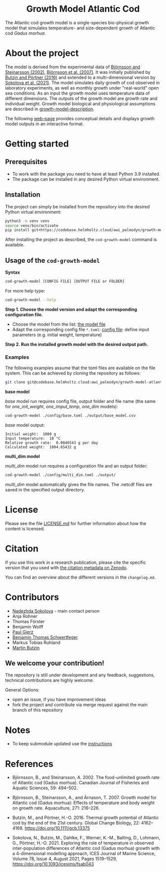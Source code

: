<!--
SPDX-FileCopyrightText: 2022 Alfred-Wegener-Institut, Helmholtz-Zentrum für Polar- und Meeresforschung (AWI)
SPDX-License-Identifier: MIT
-->


<br />
<h1 align="center">Growth Model Atlantic Cod</h1>

<p align="center">

The Atlantic cod growth model is a single-species bio-physical growth model that simulates temperature- and size-dependent growth of Atlantic cod *Gadus morhua*.

</p>
</div>


<!--===============-->
<!--=== Chapter ===-->
<!--===============-->
# About the project

The model is derived from the experimental data of [Björnsson and Steinarsson (2002)][bjoernsson_2002], [Björnsson et al. (2007)][bjoernsson_2007]. It was initially published by [Butzin and Pörtner (2016)][butzin_2016] and extended to a multi-dimensional version by [Sokolova et al. (2021)][sokolova_2021]. The model simulates daily growth of cod observed in laboratory experiments, as well as monthly growth under "real-world" open sea conditions. As an input the growth model uses temperature data of different dimensions. The outputs of the growth model are growth rate and individual weight. Growth model biological and physiological assumptions are described in [growth-model-description](./docs/growth_model_description.md).

The following [web-page][cod-website] provides conceptual details and displays growth model outputs in an interactive format.

<!--===============-->
<!--=== Chapter ===-->
<!--===============-->
# Getting started

## Prerequisites

* To work with the package you need to have at least Python 3.9 installed.
* The package can be installed in any desired Python virtual environment.

## Installation

The project can simply be installed from the repository into the desired Python
virtual environment:

```bash
python3 -m venv venv
source venv/bin/activate
pip install git+https://codebase.helmholtz.cloud/awi_paleodyn/growth-model-atlantic-cod.git@2.0.0
```

After installing the project as described, the `cod-growth-model` command is
available.

<!--===============-->
<!--=== Chapter ===-->
<!--===============-->

## Usage of the `cod-growth-model`

**Syntax**

```bash
cod-growth-model [CONFIG FILE] [OUTPUT FILE or FOLDER]
```

For more help type:

```bash
cod-growth-model --help
```

**Step 1. Choose the model version and adapt the corresponding configuration file.**

- Choose the model from the list: [the model file](./docs/growth_models.md)
- Adapt the corresponding config file `*.toml`: [config file](./config/): define
  input parameters (e.g. initial weight, temperature)

**Step 2. Run the installed growth model with the desired output path.**

### Examples

The following examples assume that the toml files are available on the file
system. This can be achieved by cloning the repository as follows:

```bash
git clone git@codebase.helmholtz.cloud:awi_paleodyn/growth-model-atlantic-cod.git
```

**base model**

*base* model run requires config file, output folder and file name (the same for *one_init_weight*, *one_imput_temp*, *one_dim* models):

```bash
cod-growth-model ./config/base.toml ./output/base_model.csv
```

*base* model output:

```log
Initial weight:  1000 g
Input temperature:  10 °C
Relative growth rate:  0.0046543 g per day
Calculated weight:  1004.65432 g
```

**multi_dim model**

*multi_dim* model run requires a configuration file and an output folder:

```bash
cod-growth-model ./config/multi_dim.toml ./output/
```

*multi_dim* model automatically gives the file names. The .netcdf files are
saved in the specified output directory.

<!--===============-->
<!--=== Chapter ===-->
<!--===============-->

# License

Please see the file [LICENSE.md](https://gitlab.hzdr.de/awi_paleodyn/growth-model-atlantic-cod/-/blob/master/LICENSE.md) for further information about how the content is licensed.

<!--===============-->
<!--=== Chapter ===-->
<!--===============-->
# Citation

If you use this work in a research publication, please cite the specific version
that you used with [the citation metadata on Zenodo][zenodo].

You can find an overview about the different versions in the `changelog.md`.

<!--===============-->
<!--=== Chapter ===-->
<!--===============-->
# Contributors

- [Nadezhda Sokolova](https://www.linkedin.com/in/nadezhda-sokolova-phd-a6159b26a/) - main contact person
- Anja Rohner
- Thomas Förster
- Benjamin Wolff
- [Paul Gierz](https://github.com/pgierz)
- [Benjamin Thomas Schwertfeger](https://github.com/btschwertfeger)
- Markus Tobias Ruhland
- [Martin Butzin](https://www.marum.de/Dr.-martin-butzin.html)

## We welcome your contribution!

The repository is still under development and any feedback, suggestions,
technical contributions are highly welcome.

General Options:

- open an issue, if you have improvement ideas
- fork the project and contribute via merge request against the main branch of
  this repository

# Notes

- To keep submodule updated use the [instructions](https://devconnected.com/how-to-add-and-update-git-submodules/)

# References
- Björnsson, B., and Steinarsson, A. 2002. The food-unlimited growth rate of Atlantic cod (Gadus morhua). Canadian Journal of Fisheries and Aquatic Sciences, 59: 494–502. <p></p>


- Björnsson, B., Steinarsson, A., and Árnason, T. 2007. Growth model for Atlantic cod (Gadus morhua): Effects of temperature and body weight on growth rate. Aquaculture, 271: 216–226. <p></p>


- Butzin, M., and Pörtner, H.-O. 2016. Thermal growth potential of Atlantic cod by the end of the 21st century. Global Change Biology, 22: 4162–4168. https://doi.org/10.1111/gcb.13375  <p></p>


- Sokolova, N., Butzin, M., Dahlke, F., Werner, K.-M., Balting, D., Lohmann, G., Pörtner, H.-O. 2021. Exploring the role of temperature in observed inter-population differences of Atlantic cod (Gadus morhua) growth with a 4-dimensional modelling approach, ICES Journal of Marine Science, Volume 78, Issue 4, August 2021, Pages 1519–1529, https://doi.org/10.1093/icesjms/fsab043


<!---- Literature ---->
[bjoernsson_2002]: https://cdnsciencepub.com/doi/10.1139/f02-028
[bjoernsson_2007]: https://www.sciencedirect.com/science/article/pii/S0044848607005182
[butzin_2016]: https://onlinelibrary.wiley.com/doi/10.1111/gcb.13375
[sokolova_2021]: https://academic.oup.com/icesjms/article/78/4/1519/6207631?login=true

<!---- Links ---->
[zenodo]: https://doi.org/10.5281/zenodo.6705792
[download-wheel]: https://codebase.helmholtz.cloud/api/v4/projects/4188/jobs/artifacts/master/raw/dist/growth_model-1.0.1-py3-none-any.whl?job=build_wheel_package
[cod-website]: https://btschwertfeger.github.io/Growth-Model-Website/
[pip-autoremove]: https://github.com/invl/pip-autoremove
[growth-model-description]: https://gitlab.hzdr.de/awi_paleodyn/growth-model-atlantic-cod/-/blob/master/growth_model_description.md


